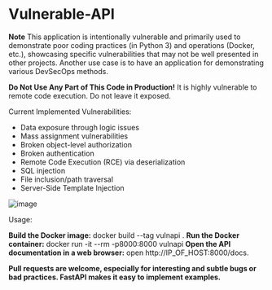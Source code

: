 # Vulnerable-API
**Note**
 This application is intentionally vulnerable and primarily used to demonstrate poor coding practices (in Python 3) and operations (Docker, etc.), showcasing specific vulnerabilities that may not be well presented in other projects. Another use case is to have an application for demonstrating various DevSecOps methods.

**Do Not Use Any Part of This Code in Production!**  It is highly vulnerable to remote code execution. Do not leave it exposed.

Current Implemented Vulnerabilities:

* Data exposure through logic issues
* Mass assignment vulnerabilities
* Broken object-level authorization
* Broken authentication
* Remote Code Execution (RCE) via deserialization
* SQL injection
* File inclusion/path traversal
* Server-Side Template Injection

![image](https://github.com/SNE-M23-SN/Vulnerable-API/assets/174135229/82e1d790-af29-49b0-b6e9-c8a3a3cd0937)

Usage:

**Build the Docker image:**
docker build --tag vulnapi .
**Run the Docker container:**
docker run -it --rm -p8000:8000 vulnapi
**Open the API documentation in a web browser:**
open http://IP_OF_HOST:8000/docs.

**Pull requests are welcome, especially for interesting and subtle bugs or bad practices. FastAPI makes it easy to implement examples.**
